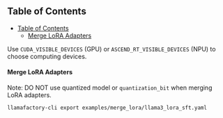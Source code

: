 

## Table of Contents

- [Table of Contents](#table-of-contents)
    - [Merge LoRA Adapters](#merge-lora-adapters)

Use `CUDA_VISIBLE_DEVICES` (GPU) or `ASCEND_RT_VISIBLE_DEVICES` (NPU) to choose computing devices.

#### Merge LoRA Adapters

Note: DO NOT use quantized model or `quantization_bit` when merging LoRA adapters.

```bash
llamafactory-cli export examples/merge_lora/llama3_lora_sft.yaml
```